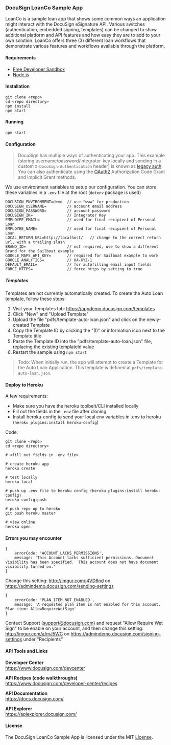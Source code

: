 
### DocuSign LoanCo Sample App 

LoanCo is a sample loan app that shows some common ways an application might interact with the DocuSign eSignature API. Various switches (authentication, embedded signing, templates) can be changed to show additional platform and API features and how easy they are to add to your own solution. LoanCo offers three (3) different loan workflows that demonstrate various features and workflows available through the platform.

#### Requirements

- [Free Developer Sandbox](https://secure.docusign.com/signup/develop)
- [Node.js](https://nodejs.org/en/)


#### Installation 

    git clone <repo> 
    cd <repo directory>
    npm install
    npm start


#### Running 

    npm start
    

#### Configuration 

> DocuSign has multiple ways of authenticating your app. This example (storing username/password/integrator-key locally and sending in a custom `X-DocuSign-Authentication` header) is known as [legacy auth](https://docs.docusign.com/esign/guide/authentication/legacy_auth.html). You can also authenticate using the [OAuth2](https://docs.docusign.com/esign/guide/authentication/auth_server.html) Authorization Code Grant and Implicit Grant methods.


We use environment variables to setup our configuration. You can store these variables in a `.env` file at the root (`dotenv` package is used) 

    DOCUSIGN_ENVIRONMENT=demo  // use "www" for production  
    DOCUSIGN_USERNAME=         // account email address  
    DOCUSIGN_PASSWORD=         // account password
    DOCUSIGN_IK=               // Integrator Key 
    EMPLOYEE_EMAIL=            // used for final recipient of Personal Loan
    EMPLOYEE_NAME=             // used for final recipient of Personal Loan
    LOCAL_RETURN_URL=http://localhost/   // change to the correct return url, with a trailing slash
    BRAND_ID=                  // not required, use to show a different Brand for the Sailboat example 
    GOOGLE_MAPS_API_KEY=       // required for Sailboat example to work
    GOOGLE_ANALYTICS=          // UA-XYZ-1
    DEFAULT_EMAIL=             // for autofilling email input fields
    FORCE_HTTPS=               // force https by setting to true


##### Templates 

Templates are not currently automatically created. To create the Auto Loan template, follow these steps: 

1. Visit your Templates tab: https://appdemo.docusign.com/templates  
1. Click "New" and "Upload Template" 
1. Upload the file "pdfs/template-auto-loan.json" and click on the newly-created Template 
1. Copy the Template ID by clicking the "(I)" or information icon next to the Template title 
1. Paste the Template ID into the "pdfs/template-auto-loan.json" file, replacing the existing templateId value 
1. Restart the sample using `npm start`  

> Todo: When initially run, the app will attempt to create a Template for the Auto Loan Application. This template is defined at `pdfs/template-auto-loan.json`. 


#### Deploy to Heroku 

A few requirements:

- Make sure you have the heroku toolbelt/CLI installed locally  
- Fill out the fields in the `.env` file after cloning 
- Install heroku-config to send your local env variables in .env to heroku (`heroku plugins:install heroku-config`)  


Code:  

    git clone <repo>
    cd <repo directory>

    # <fill out fields in .env file>

    # create heroku app
    heroku create    

    # test locally
    heroku local

    # push up .env file to heroku config (heroku plugins:install heroku-config)
    heroku config:push

    # push repo up to heroku 
    git push heroku master

    # view online
    heroku open
    


#### Errors you may encounter  

    { 
        errorCode: 'ACCOUNT_LACKS_PERMISSIONS',
        message: 'This Account lacks sufficient permissions. Document Visibility has been specified.  This account does not have document visibility turned on.' 
    }

Change this setting: http://imgur.com/j4VD6nd on https://admindemo.docusign.com/sending-settings



    {
        errorCode: 'PLAN_ITEM_NOT_ENABLED',
        message: 'A requested plan item is not enabled for this account. Plan item: AllowRequireWetSign' 
    }

Contact Support (support@docusign.com) and request "Allow Require Wet Sign" to be enable on your account, and then change this setting: http://imgur.com/a/mJ5WC on https://admindemo.docusign.com/signing-settings under "Recipients" 



#### API Tools and Links

__Developer Center__  
https://www.docusign.com/devcenter

__API Recipes (code walkthroughs)__  
https://www.docusign.com/developer-center/recipes

__API Documentation__  
https://docs.docusign.com/  

__API Explorer__  
https://apiexplorer.docusign.com/  



#### License 

The DocuSign LoanCo Sample App is licensed under the MIT [License](LICENSE).




